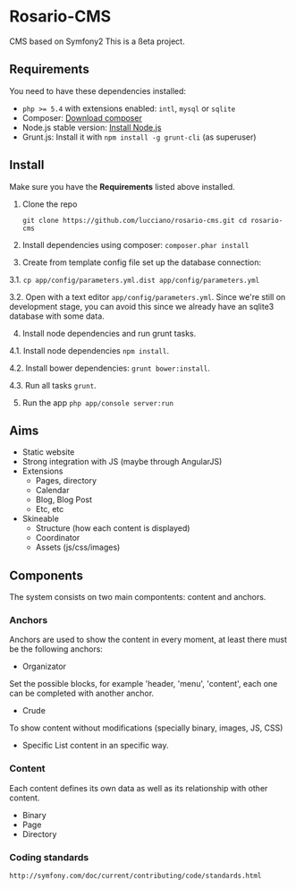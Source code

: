Rosario-CMS
===========

CMS based on Symfony2
This is a ßeta project.

## Requirements ##

You need to have these dependencies installed: 

 - `php >= 5.4` with extensions enabled: `intl`, `mysql` or `sqlite`
 - Composer: [Download composer](http://getcomposer.org/download/)
 - Node.js stable version: [Install Node.js](https://github.com/joyent/node/wiki/Installing-Node.js-via-package-manager)
 - Grunt.js: Install it with `npm install -g grunt-cli` (as superuser)

## Install ##
Make sure you have the **Requirements** listed above installed.

 1. Clone the repo

    `git clone https://github.com/lucciano/rosario-cms.git
     cd rosario-cms`
    
 2. Install dependencies using composer:
   `composer.phar install `
 3. Create from template config file set up the database connection:
 
   3.1. `cp app/config/parameters.yml.dist app/config/parameters.yml`

   3.2. Open with a text editor `app/config/parameters.yml`. Since we're still on development stage, you can avoid this since we already have an sqlite3 database with some data.
   

 4. Install node dependencies and run grunt tasks.
 
   4.1.  Install node dependencies `npm install`.

   4.2.  Install bower dependencies: `grunt bower:install`.
   
   4.3.  Run all tasks `grunt`.

 5.  Run the app
        `php app/console server:run`
       


## Aims ##
* Static website
* Strong integration with JS (maybe through AngularJS)
* Extensions
  * Pages, directory
  * Calendar
  * Blog, Blog Post
  * Etc, etc
* Skineable
  * Structure (how each content is displayed)
  * Coordinator
  * Assets (js/css/images)

## Components ##
The system consists on two main compontents: content and anchors.

### Anchors ###
 Anchors are used to show the content in every moment, at least there must be the following anchors:
 
 * Organizator 

Set the possible blocks, for example 'header, 'menu', 'content', each one can be completed with another anchor.

 * Crude

To show content without modifications (specially binary, images, JS, CSS)

 * Specific
List content in an specific way.
        
### Content ###
 Each content defines its own data as well as its relationship with other content.
 * Binary
 * Page 
 * Directory 

### Coding standards ###

    http://symfony.com/doc/current/contributing/code/standards.html
